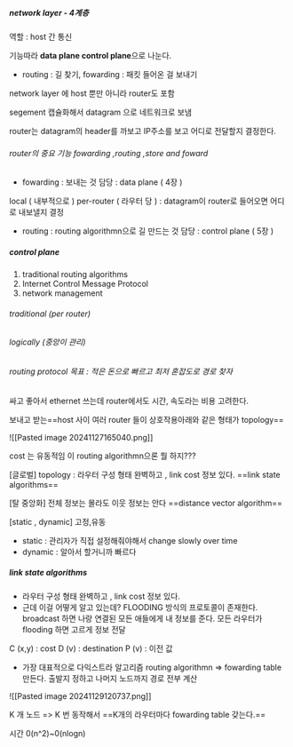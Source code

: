 ##### network layer - 4계층
역할 : host 간 통신

기능따라 **data plane control plane**으로 나눈다.

- routing : 길 찾기, fowarding : 패킷 들어온 걸 보내기

network layer 에 host 뿐만 아니라 router도 포함

segement 캡슐화해서 datagram 으로 네트워크로 보냄

router는 datagram의 header를 까보고 IP주소를 보고 어디로 전달할지 결정한다.

###### router의 중요 기능 fowarding ,routing ,store and foward
- fowarding : 보내는 것 
담당 : data plane ( 4장 )

local ( 내부적으로 ) per-router ( 라우터 당 ) : datagram이 router로 들어오면 어디로 내보낼지 결정 

- routing : routing algorithmn으로 길 만드는 것
담당 : control plane ( 5장 )

#####  control plane
1. traditional routing algorithms
2.  Internet Control Message Protocol
3.  network management

###### traditional (per router)
###### logically (중앙이 관리)

###### routing protocol  목표 : 적은 돈으로 빠르고 최저 혼잡도로 경로 찾자
싸고 좋아서 ethernet 쓰는데 router에서도 시간, 속도라는 비용 고려한다.

보내고 받는==host 사이 여러 router 들이 상호작용아래와 같은 형태가 topology==


![[Pasted image 20241127165040.png]]

cost 는 유동적임 이 routing algorithmn으론 뭘 하지???

[글로벌] topology : 라우터 구성 형태 완벽하고 , link cost 정보 있다.
==link state algorithms==

[탈 중앙화] 전체 정보는 몰라도 이웃 정보는 안다 
==distance vector algorithm==

[static , dynamic] 고정,유동

- static : 관리자가 직접 설정해줘야해서 change slowly over time
- dynamic : 알아서 할거니까 빠르다


##### link state algorithms
- 라우터 구성 형태 완벽하고 , link cost 정보 있다.
- 근데 이걸 어떻게 알고 있는데? 
FLOODING 방식의 프로토콜이 존재한다. broadcast 하면 나랑 연결된 모든 애들에게 내 정보를 준다. 
모든 라우터가 flooding 하면 고르게 정보 전달

C (x,y) : cost
D (v) : destination
P (v) : 이전 값

- 가장 대표적으로 다익스트라 알고리즘 
routing algorithmn => fowarding table 만든다. 
출발지 정하고 나머지 노드까지 경로 전부 계산 

![[Pasted image 20241129120737.png]]

K 개 노드 => K 번 동작해서 ==K개의 라우터마다 fowarding table 갖는다.==

시간 0(n^2)~0(nlogn)